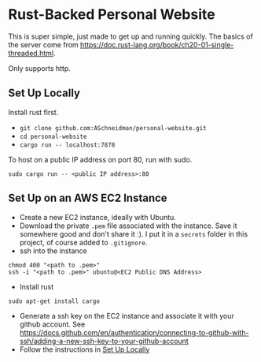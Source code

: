 # Rust-Backed Personal Website
This is super simple, just made to get up and running quickly. The basics of the server come from https://doc.rust-lang.org/book/ch20-01-single-threaded.html.

Only supports http.

## Set Up Locally
Install rust first.
* `git clone github.com:ASchneidman/personal-website.git`
* `cd personal-website`
* `cargo run -- localhost:7878`

To host on a public IP address on port 80, run with sudo.
```
sudo cargo run -- <public IP address>:80
```

## Set Up on an AWS EC2 Instance
* Create a new EC2 instance, ideally with Ubuntu.
* Download the private `.pem` file associated with the instance. Save it somewhere good and don't share it :). I put it in a `secrets` folder in this project, of course added to `.gitignore`. 
* ssh into the instance
```
chmod 400 "<path to .pem>"
ssh -i "<path to .pem>" ubuntu@<EC2 Public DNS Address>
```
* Install rust
```
sudo apt-get install cargo
```
* Generate a ssh key on the EC2 instance and associate it with your github account. See https://docs.github.com/en/authentication/connecting-to-github-with-ssh/adding-a-new-ssh-key-to-your-github-account
* Follow the instructions in [Set Up Locally](#set-up-locally)